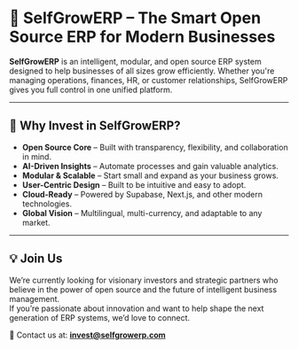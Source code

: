 # 🌱 SelfGrowERP – The Smart Open Source ERP for Modern Businesses

**SelfGrowERP** is an intelligent, modular, and open source ERP system designed to help businesses of all sizes grow efficiently. Whether you're managing operations, finances, HR, or customer relationships, SelfGrowERP gives you full control in one unified platform.

---

## 🚀 Why Invest in SelfGrowERP?

- **Open Source Core** – Built with transparency, flexibility, and collaboration in mind.
- **AI-Driven Insights** – Automate processes and gain valuable analytics.
- **Modular & Scalable** – Start small and expand as your business grows.
- **User-Centric Design** – Built to be intuitive and easy to adopt.
- **Cloud-Ready** – Powered by Supabase, Next.js, and other modern technologies.
- **Global Vision** – Multilingual, multi-currency, and adaptable to any market.

---

## 💡 Join Us

We’re currently looking for visionary investors and strategic partners who believe in the power of open source and the future of intelligent business management.  
If you’re passionate about innovation and want to help shape the next generation of ERP systems, we’d love to connect.

📩 Contact us at: **invest@selfgrowerp.com**

